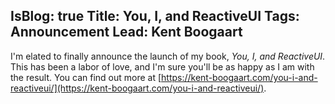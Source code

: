 IsBlog: true
Title: You, I, and ReactiveUI
Tags: Announcement
Lead: Kent Boogaart
---

I'm elated to finally announce the launch of my book, _You, I, and ReactiveUI_. This has been a labor of love, and I'm sure you'll be as happy as I am with the result. You can find out more at [https://kent-boogaart.com/you-i-and-reactiveui/](https://kent-boogaart.com/you-i-and-reactiveui/).
